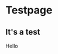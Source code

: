<!DOCTYPE html>
<html>
<head>
	<title>Test</title>
</head>
<body>
	<h1>Testpage</h1>
	<h2>It's a test</h2>
	<p>Hello</p>

</body>
</html>
